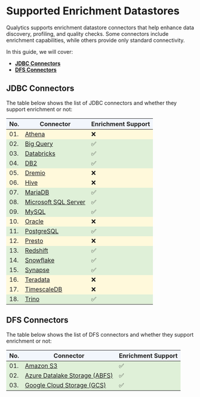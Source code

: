 # Supported Enrichment Datastores

Qualytics supports enrichment datastore connectors that help enhance data discovery, profiling, and quality checks. Some connectors include enrichment capabilities, while others provide only standard connectivity.

In this guide, we will cover:

- **[JDBC Connectors](#jdbc-connectors)**  
- **[DFS Connectors](#dfs-connectors)**  

## JDBC Connectors  

The table below shows the list of JDBC connectors and whether they support enrichment or not:

<table>
  <thead style="background-color:#f2f6fc;">
    <tr>
      <th style="color:#222;">No.</th>
      <th style="color:#222;">Connector</th>
      <th style="color:#222;">Enrichment Support</th>
    </tr>
  </thead>
  <tbody>
    <tr style="background-color:#fff9db;">
      <td style="color:#222;">01.</td>
      <td><a href="https://userguide.qualytics.io/add-datastores/athena/">Athena</a></td>
      <td>❌</td>
    </tr>
    <tr style="background-color:#dff0d8;">
      <td style="color:#222;">02.</td>
      <td><a href="https://userguide.qualytics.io/add-datastores/bigquery/#add-enrichment-datastore">Big Query</a></td>
      <td>✅</td>
    </tr>
    <tr style="background-color:#dff0d8;">
      <td style="color:#222;">03.</td>
      <td><a href="https://userguide.qualytics.io/add-datastores/databricks/#add-enrichment-datastore">Databricks</a></td>
      <td>✅</td>
    </tr>
    <tr style="background-color:#dff0d8;">
      <td style="color:#222;">04.</td>
      <td><a href="https://userguide.qualytics.io/add-datastores/db2/#add-enrichment-datastore">DB2</a></td>
      <td>✅</td>
    </tr>
    <tr style="background-color:#fff9db;">
      <td style="color:#222;">05.</td>
      <td><a href="https://userguide.qualytics.io/add-datastores/dremio/">Dremio</a></td>
      <td>❌</td>
    </tr>
    <tr style="background-color:#fff9db;">
      <td style="color:#222;">06.</td>
      <td><a href="https://userguide.qualytics.io/add-datastores/hive/">Hive</a></td>
      <td>❌</td>
    </tr>
    <tr style="background-color:#dff0d8;">
      <td style="color:#222;">07.</td>
      <td><a href="https://userguide.qualytics.io/add-datastores/maria-db/#add-enrichment-datastore">MariaDB</a></td>
      <td>✅</td>
    </tr>
    <tr style="background-color:#dff0d8;">
      <td style="color:#222;">08.</td>
      <td><a href="https://userguide.qualytics.io/add-datastores/microsoft-sql-server/#add-enrichment-datastore">Microsoft SQL Server</a></td>
      <td>✅</td>
    </tr>
    <tr style="background-color:#dff0d8;">
      <td style="color:#222;">09.</td>
      <td><a href="https://userguide.qualytics.io/add-datastores/mysql/#add-enrichment-datastore">MySQL</a></td>
      <td>✅</td>
    </tr>
    <tr style="background-color:#fff9db;">
      <td style="color:#222;">10.</td>
      <td><a href="https://userguide.qualytics.io/add-datastores/oracle/">Oracle</a></td>
      <td>❌</td>
    </tr>
    <tr style="background-color:#dff0d8;">
      <td style="color:#222;">11.</td>
      <td><a href="https://userguide.qualytics.io/add-datastores/postgresql/#add-enrichment-datastore">PostgreSQL</a></td>
      <td>✅</td>
    </tr>
    <tr style="background-color:#fff9db;">
      <td style="color:#222;">12.</td>
      <td><a href="https://userguide.qualytics.io/add-datastores/presto/">Presto</a></td>
      <td>❌</td>
    </tr>
    <tr style="background-color:#dff0d8;">
      <td style="color:#222;">13.</td>
      <td><a href="https://userguide.qualytics.io/add-datastores/redshift/#add-enrichment-datastore">Redshift</a></td>
      <td>✅</td>
    </tr>
    <tr style="background-color:#dff0d8;">
      <td style="color:#222;">14.</td>
      <td><a href="https://userguide.qualytics.io/add-datastores/snowflake/#add-enrichment-datastore-connection">Snowflake</a></td>
      <td>✅</td>
    </tr>
    <tr style="background-color:#dff0d8;">
      <td style="color:#222;">15.</td>
      <td><a href="https://userguide.qualytics.io/add-datastores/synapse/#add-enrichment-datastore">Synapse</a></td>
      <td>✅</td>
    </tr>
    <tr style="background-color:#fff9db;">
      <td style="color:#222;">16.</td>
      <td><a href="https://userguide.qualytics.io/add-datastores/teradata/">Teradata</a></td>
      <td>❌</td>
    </tr>
    <tr style="background-color:#fff9db;">
      <td style="color:#222;">17.</td>
      <td><a href="https://userguide.qualytics.io/add-datastores/timescale-db/">TimescaleDB</a></td>
      <td>❌</td>
    </tr>
    <tr style="background-color:#dff0d8;">
      <td style="color:#222;">18.</td>
      <td><a href="https://userguide.qualytics.io/add-datastores/trino/">Trino</a></td>
      <td>✅</td>
    </tr>
  </tbody>
</table>

## DFS Connectors  

The table below shows the list of DFS connectors and whether they support enrichment or not:

<table>
  <thead style="background-color:#f2f6fc;">
    <tr>
      <th style="color:#222;">No.</th>
      <th style="color:#222;">Connector</th>
      <th style="color:#222;">Enrichment Support</th>
    </tr>
  </thead>
  <tbody>
    <tr style="background-color:#dff0d8;">
      <td style="color:#222;">01.</td>
      <td><a href="https://userguide.qualytics.io/add-datastores/amazon-s3/#add-enrichment-datastore">Amazon S3</a></td>
      <td>✅</td>
    </tr>
    <tr style="background-color:#dff0d8;">
      <td style="color:#222;">02.</td>
      <td><a href="https://userguide.qualytics.io/add-datastores/azure-datalake-storage/#add-enrichment-datastore">Azure Datalake Storage (ABFS)</a></td>
      <td>✅</td>
    </tr>
    <tr style="background-color:#dff0d8;">
      <td style="color:#222;">03.</td>
      <td><a href="https://userguide.qualytics.io/add-datastores/google-cloud-storage/#add-enrichment-datastore">Google Cloud Storage (GCS)</a></td>
      <td>✅</td>
    </tr>
  </tbody>
</table>
